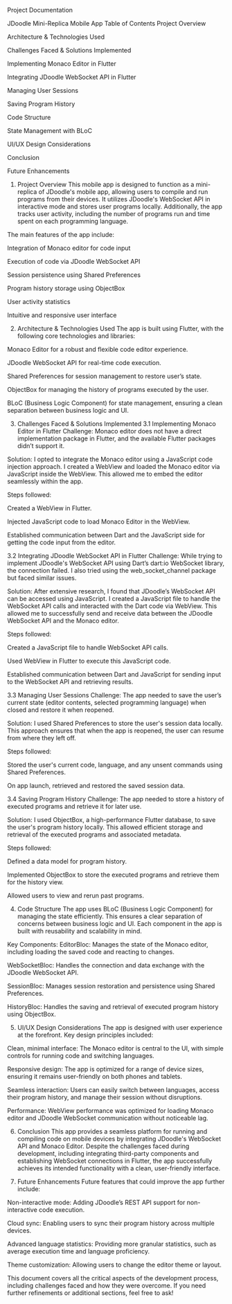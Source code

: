 Project Documentation

JDoodle Mini-Replica Mobile App
Table of Contents
Project Overview

Architecture & Technologies Used

Challenges Faced & Solutions Implemented

Implementing Monaco Editor in Flutter

Integrating JDoodle WebSocket API in Flutter

Managing User Sessions

Saving Program History

Code Structure

State Management with BLoC

UI/UX Design Considerations

Conclusion

Future Enhancements

1. Project Overview
This mobile app is designed to function as a mini-replica of JDoodle's mobile app, allowing users to compile and run programs from their devices. It utilizes JDoodle's WebSocket API in interactive mode and stores user programs locally. Additionally, the app tracks user activity, including the number of programs run and time spent on each programming language.

The main features of the app include:

Integration of Monaco editor for code input

Execution of code via JDoodle WebSocket API

Session persistence using Shared Preferences

Program history storage using ObjectBox

User activity statistics

Intuitive and responsive user interface

2. Architecture & Technologies Used
The app is built using Flutter, with the following core technologies and libraries:

Monaco Editor for a robust and flexible code editor experience.

JDoodle WebSocket API for real-time code execution.

Shared Preferences for session management to restore user’s state.

ObjectBox for managing the history of programs executed by the user.

BLoC (Business Logic Component) for state management, ensuring a clean separation between business logic and UI.

3. Challenges Faced & Solutions Implemented
3.1 Implementing Monaco Editor in Flutter
Challenge: Monaco editor does not have a direct implementation package in Flutter, and the available Flutter packages didn’t support it.

Solution: I opted to integrate the Monaco editor using a JavaScript code injection approach. I created a WebView and loaded the Monaco editor via JavaScript inside the WebView. This allowed me to embed the editor seamlessly within the app.

Steps followed:

Created a WebView in Flutter.

Injected JavaScript code to load Monaco Editor in the WebView.

Established communication between Dart and the JavaScript side for getting the code input from the editor.

3.2 Integrating JDoodle WebSocket API in Flutter
Challenge: While trying to implement JDoodle's WebSocket API using Dart’s dart:io WebSocket library, the connection failed. I also tried using the web_socket_channel package but faced similar issues.

Solution: After extensive research, I found that JDoodle’s WebSocket API can be accessed using JavaScript. I created a JavaScript file to handle the WebSocket API calls and interacted with the Dart code via WebView. This allowed me to successfully send and receive data between the JDoodle WebSocket API and the Monaco editor.

Steps followed:

Created a JavaScript file to handle WebSocket API calls.

Used WebView in Flutter to execute this JavaScript code.

Established communication between Dart and JavaScript for sending input to the WebSocket API and retrieving results.

3.3 Managing User Sessions
Challenge: The app needed to save the user’s current state (editor contents, selected programming language) when closed and restore it when reopened.

Solution: I used Shared Preferences to store the user's session data locally. This approach ensures that when the app is reopened, the user can resume from where they left off.

Steps followed:

Stored the user's current code, language, and any unsent commands using Shared Preferences.

On app launch, retrieved and restored the saved session data.

3.4 Saving Program History
Challenge: The app needed to store a history of executed programs and retrieve it for later use.

Solution: I used ObjectBox, a high-performance Flutter database, to save the user's program history locally. This allowed efficient storage and retrieval of the executed programs and associated metadata.

Steps followed:

Defined a data model for program history.

Implemented ObjectBox to store the executed programs and retrieve them for the history view.

Allowed users to view and rerun past programs.

4. Code Structure
The app uses BLoC (Business Logic Component) for managing the state efficiently. This ensures a clear separation of concerns between business logic and UI. Each component in the app is built with reusability and scalability in mind.

Key Components:
EditorBloc: Manages the state of the Monaco editor, including loading the saved code and reacting to changes.

WebSocketBloc: Handles the connection and data exchange with the JDoodle WebSocket API.

SessionBloc: Manages session restoration and persistence using Shared Preferences.

HistoryBloc: Handles the saving and retrieval of executed program history using ObjectBox.

5. UI/UX Design Considerations
The app is designed with user experience at the forefront. Key design principles included:

Clean, minimal interface: The Monaco editor is central to the UI, with simple controls for running code and switching languages.

Responsive design: The app is optimized for a range of device sizes, ensuring it remains user-friendly on both phones and tablets.

Seamless interaction: Users can easily switch between languages, access their program history, and manage their session without disruptions.

Performance: WebView performance was optimized for loading Monaco editor and JDoodle WebSocket communication without noticeable lag.

6. Conclusion
This app provides a seamless platform for running and compiling code on mobile devices by integrating JDoodle's WebSocket API and Monaco Editor. Despite the challenges faced during development, including integrating third-party components and establishing WebSocket connections in Flutter, the app successfully achieves its intended functionality with a clean, user-friendly interface.

7. Future Enhancements
Future features that could improve the app further include:

Non-interactive mode: Adding JDoodle’s REST API support for non-interactive code execution.

Cloud sync: Enabling users to sync their program history across multiple devices.

Advanced language statistics: Providing more granular statistics, such as average execution time and language proficiency.

Theme customization: Allowing users to change the editor theme or layout.

This document covers all the critical aspects of the development process, including challenges faced and how they were overcome. If you need further refinements or additional sections, feel free to ask!
